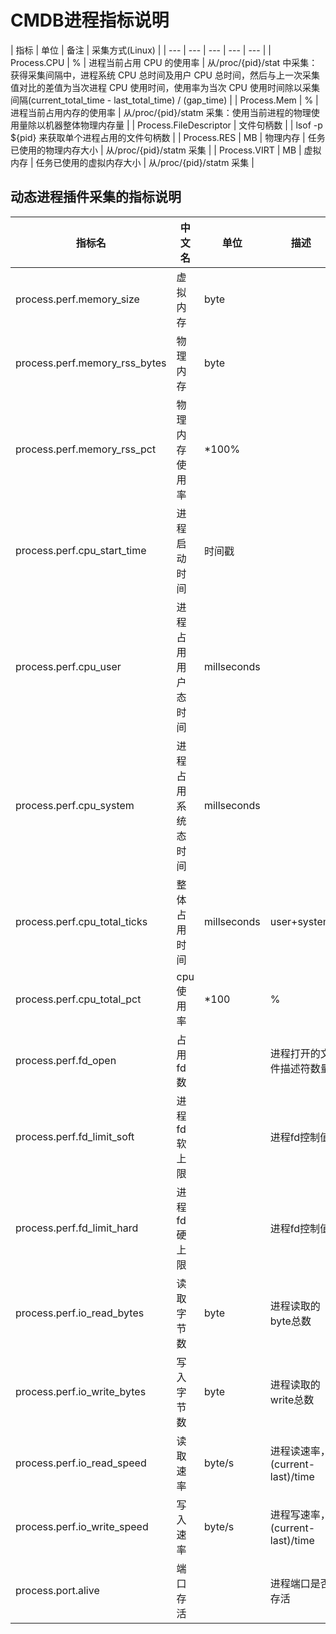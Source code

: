 # CMDB进程指标说明

| 指标 | 单位  | 备注 | 采集方式(Linux) |
| --- | --- | --- | --- | --- |
| Process.CPU | % | 进程当前占用 CPU 的使用率 | 从/proc/{pid}/stat 中采集：获得采集间隔中，进程系统 CPU 总时间及用户 CPU 总时间，然后与上一次采集值对比的差值为当次进程 CPU 使用时间，使用率为当次 CPU 使用时间除以采集间隔(current_total_time - last_total_time) / (gap_time) |
| Process.Mem | % | 进程当前占用内存的使用率 | 从/proc/{pid}/statm 采集：使用当前进程的物理使用量除以机器整体物理内存量 |
| Process.FileDescriptor |  文件句柄数 | | lsof -p ${pid} 来获取单个进程占用的文件句柄数 |
| Process.RES | MB | 物理内存 | 任务已使用的物理内存大小 | 从/proc/{pid}/statm 采集 |
| Process.VIRT | MB | 虚拟内存 | 任务已使用的虚拟内存大小 | 从/proc/{pid}/statm 采集 |


## 动态进程插件采集的指标说明

指标名 | 中文名 | 单位 | 描述
---|---|---|---
process.perf.memory_size | 虚拟内存 | byte |
process.perf.memory_rss_bytes | 物理内存 | byte |
process.perf.memory_rss_pct | 物理内存使用率 | *100% |
process.perf.cpu_start_time | 进程启动时间 | 时间戳 |
process.perf.cpu_user | 进程占用用户态时间 | millseconds |
process.perf.cpu_system | 进程占用系统态时间 | millseconds |
process.perf.cpu_total_ticks | 整体占用时间 | millseconds | user+system
process.perf.cpu_total_pct | cpu使用率 | *100 | %
process.perf.fd_open | 占用fd数 |  |进程打开的文件描述符数量 
process.perf.fd_limit_soft | 进程fd软上限 |  |进程fd控制值 
process.perf.fd_limit_hard | 进程fd硬上限 |  |进程fd控制值 
process.perf.io_read_bytes | 读取字节数 | byte | 进程读取的byte总数
process.perf.io_write_bytes | 写入字节数 | byte | 进程读取的write总数
process.perf.io_read_speed | 读取速率 | byte/s | 进程读速率，(current-last)/time
process.perf.io_write_speed | 写入速率 | byte/s | 进程写速率，(current-last)/time
process.port.alive | 端口存活 |  | 进程端口是否存活 |


